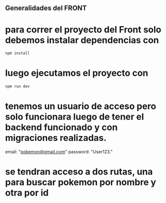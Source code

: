 ## Generalidades del FRONT


# para correr el proyecto del Front solo debemos instalar dependencias con 
```bash
npm install
```

# luego ejecutamos el proyecto con 
```bash
npm run dev
```

# tenemos un usuario de acceso pero solo funcionara luego de tener el backend funcionado y con migraciones realizadas.

email:  "pokemon@gmail.com"
password:  "User123."

# se tendran acceso a dos rutas, una para buscar pokemon por nombre y otra por id